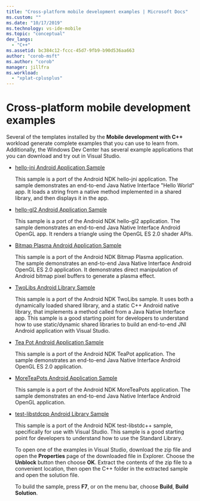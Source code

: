 ```yaml
---
title: "Cross-platform mobile development examples | Microsoft Docs"
ms.custom: ""
ms.date: "10/17/2019"
ms.technology: vs-ide-mobile
ms.topic: "conceptual"
dev_langs:
  - "C++"
ms.assetid: bc384c12-fccc-45d7-9fb9-b90d536aa663
author: "corob-msft"
ms.author: "corob"
manager: jillfra
ms.workload:
  - "xplat-cplusplus"
---
```

# Cross-platform mobile development examples

Several of the templates installed by the **Mobile development with C++** workload generate complete examples that you can use to learn from. Additionally, the Windows Dev Center has several example applications that you can download and try out in Visual Studio.

- [hello-jni Android Application Sample](https://code.msdn.microsoft.com/hello-jni-Android-790ab73d)

   This sample is a port of the Android NDK hello-jni application. The sample demonstrates an end-to-end Java Native Interface "Hello World" app. It loads a string from a native method implemented in a shared library, and then displays it in the app.

- [hello-gl2 Android Application Sample](https://code.msdn.microsoft.com/hello-gl2-Android-3b61896c)

   This sample is a port of the Android NDK hello-gl2 application. The sample demonstrates an end-to-end Java Native Interface Android OpenGL app. It renders a triangle using the OpenGL ES 2.0 shader APIs.

- [Bitmap Plasma Android Application Sample](https://code.msdn.microsoft.com/Bitmap-Plasma-Android-77ae296a)

   This sample is a port of the Android NDK Bitmap Plasma application. The sample demonstrates an end-to-end Java Native Interface Android OpenGL ES 2.0 application. It demonstrates direct manipulation of Android bitmap pixel buffers to generate a plasma effect.

- [TwoLibs Android Library Sample](https://code.msdn.microsoft.com/TwoLibs-Android-Library-6396e5c4)

   This sample is a port of the Android NDK TwoLibs sample. It uses both a dynamically loaded shared library, and a static C++ Android native library, that implements a method called from a Java Native Interface app. This sample is a good starting point for developers to understand how to use static/dynamic shared libraries to build an end-to-end JNI Android application with Visual Studio.

- [Tea Pot Android Application Sample](https://code.msdn.microsoft.com/Tea-Pot-Android-Application-e7c05d73)

   This sample is a port of the Android NDK TeaPot application. The sample demonstrates an end-to-end Java Native Interface Android OpenGL ES 2.0 application.

- [MoreTeaPots Android Application Sample](https://code.msdn.microsoft.com/MoreTeaPots-Android-a9bd8549)

   This sample is a port of the Android NDK MoreTeaPots application. The sample demonstrates an end-to-end Java Native Interface Android OpenGL application.

- [test-libstdcpp Android Library Sample](https://code.msdn.microsoft.com/test-libstdcpp-Android-00b548f5)

   This sample is a port of the Android NDK test-libstdc++ sample, specifically for use with Visual Studio. This sample is a good starting point for developers to understand how to use the Standard Library.

  To open one of the examples in Visual Studio, download the zip file and open the **Properties** page of the downloaded file in Explorer. Choose the **Unblock** button then choose **OK**. Extract the contents of the zip file to a convenient location, then open the C++ folder in the extracted sample and open the solution file.

  To build the sample, press **F7**, or on the menu bar, choose **Build**, **Build Solution**.

